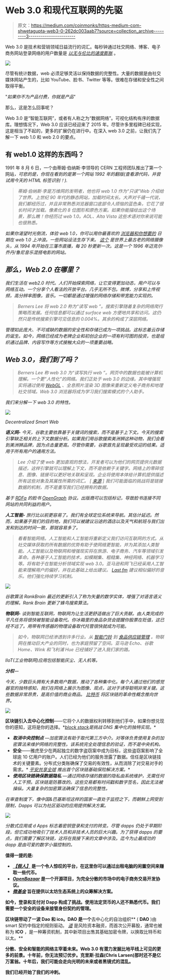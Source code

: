 # Web 3.0 和现代互联网的先驱

> 原文：<https://medium.com/coinmonks/https-medium-com-shwetagupta-web3-0-262dc003aab7?source=collection_archive---------3----------------------->

Web 3.0 是技术和营销领域日益流行的词汇。每秒钟通过社交网络、博客、电子商务网站登录网络的用户数量是 [*以无与伦比的速度膨胀*](http://www.internetlivestats.com) 。

![](img/bbe0be188047fbb7cf52ebf6112643db.png)

尽管有统计数据，web 必须足够灵活以保持数据的完整性。大量的数据是由社交媒体网站产生的，比如 YouTube、脸书、Twitter 等等。很难在存储和安全性之间取得平衡。

"*如果你不为产品付费，你就是产品*"

那么，这是怎么回事呢？

Web 3.0 是“智能互联网”，或者有人称之为“数据网络”。可视化结构有序的数据库。理想情况下，Web 3.0 应该已经迎来了 2015 年。尽管许多里程碑已经实现，这是相当了不起的，更多的扩展仍在进行中。在深入 web 3.0 之前，让我们先了解一下 web 1.0 和 web 2.0 的要点。

## 有 web1.0 这样的东西吗？

1991 年 8 月 6 日，一个由蒂姆·伯纳斯·李领导的 CERN 工程师团队推出了第一个网站[](http://info.cern.ch/hypertext/WWW/TheProject.html)*，可悲的是，你现在看到的是第一个网站 1992 年的翻版(查看源代码，并尝试用今天的 HTML 标签识别！).*

> *蒂姆·伯纳斯·李是万维网的发明者，他也将 web 1.0 作为“*只读*”Web 介绍给了世界。上世纪 90 年代的静态网站，加载时间太长。大声对千禧一代说，我们都经历过，并且非常熟悉浏览器窗口底部令人烦恼的蓝色条，它花了很长时间才加载。像素化的 8 位图形和原色方案。如果你能描绘出这个场景，那么瞧！你经历过 web 1.0。AOL、Alta Vista 这些术语对你来说可能也很熟悉。*

*如果你渴望时光倒流，体验 web 1.0，你可以用你最喜欢的 [*浏览器和你想要的*](http://oldweb.today/) 日期在 web 1.0 上冲浪。一些网站设法生存下来。 [*这个*](http://www.fogcam.org/) 是世界上最古老的网络摄像头，从 1994 年开始在三藩市直播，每 20 秒更新一次。这是一个 1996 年迈克尔·乔丹/鲁尼音乐混搭电影的网站。*

## *那么，Web 2.0 在哪里？*

*我们生活在 web2.0 时代。人们开始探索网络，让它变得更加动态，用户可以与网络互动。一个分享个人看法的开放平台。几乎无所不包。微博，分享和上传视频，高分辨率图像，音乐。一切都是通过增强的网络存储和带宽能力实现的。*

> *Berners Lee 将 web 2.0 称为“*读写 web* ”。搜索引擎随着复杂的网络爬行策略而发展。任何信息都可以通过 surface web 方便地共享和访问。这仍然只是传统搜索引擎可见信息的 0.004%。其余的构成了深层网络。*

*管理如此庞大、不可或缺的数据的安全性和存储已成为一项挑战。这标志着云存储的诞生。如今，网络已经成为老牌企业和初创企业的一项有利可图的投资，也是组织通过品牌、内容写作等方式接触大众的一项重要战略。*

## ***Web 3.0，我们到了吗？***

> *Berners Lee 称 web 3.0 为“*读写执行 web* ”。网页中的数据也能被计算机理解。一个更“人性化”的网络。我们正处于 web 3.0 的边缘。其中增强现实将通过使用 [*WebGL*](https://developer.mozilla.org/en-US/docs/Web/API/WebGL_API) 、全息照片渲染 3D 图像来重新定义电子商务和地理社交领域。Web 3.0 浏览器将成为学习我们搜索模式的个人助手。*

*我们来分解一下 web 3.0 的特性。*

*![](img/cfe6e483281c99445cb9cb017fdc4a02.png)*

*Decentralized Smart Web*

***语义网-** 今天，谷歌主要依靠基于关键词的搜索，而不是基于上下文。今天的搜索引擎缺乏相关的上下文数据分析。如果我们用谷歌搜索美洲狮这种动物，我们会看到美洲狮品牌，因为点击量更高。尽管你需要，谷歌首先呈现最受欢迎的结果。适用于所有用户的通用方法。*

> *Lee 介绍了使 web 更加直观的想法，开发者可以为他们的网页提供元数据描述，这样引擎就可以理解上下文，而不是依赖于关键字。网络上的零碎信息、图像、链接可以更好地关联和呈现。企业将使用本体给计算机提供描述所有这些对象及其属性所需的词汇。 *[* [*来源*](https://publications.drdo.gov.in/ojs/index.php/djlit/article/viewFile/863/364) *]* 我们可能面临的挑战将是链接数据的机制，而不是重写我们已经拥有的数据。*

*基于 [RDFa](https://rdfa.info/) 的脸书 [OpenGraph](https://developers.facebook.com/docs/sharing/opengraph) 协议。出版商可以包括标记，导致脸书连接不同网站的共同利益的用户。*

***人工智能-** 旅行比以前更容易了。我们有全球定位系统来导航。其估计延迟。然而，如果基于我们的目的地，我们可以被建议沿途的酒店以及天气和航班与我们出发和到达的时间一致，那就容易多了。*

> *看看智能网络。人工智能和人工智能将重新定义我们访问互联网的方式。从社交媒体获取的所有数据的优势有助于使网络更智能，并为其添加人类智能。人工智能以及物联网和增强现实将在旅游、电子商务、汽车等领域引发革命。各种基于人工智能的技术，如模糊集、粗糙集、神经网络、机器学习等。将有助于在智能分析领域实现 web 3.0。亚马逊和网飞已经采用人工智能来理解用户的偏好，并在此基础上给出建议。 [*Last.fm*](https://www.last.fm/) 建议相似偏好的音乐。他们强化持续学习机制。*

*![](img/53afbd5bab01be6b489fe0f4e9d4e1f7.png)*

*谷歌算法 RankBrain 最近的更新引入了称为矢量的数学实体，增强了对语言语义的理解。Rank Brain 更新了蜂鸟搜索算法。*

***物联网-** 谈到智能互联网，物联网为让生活更舒适做出了巨大贡献。由人类完成的平凡任务将很快被智能设备取代。你冰箱里的食品杂货会提醒你股票在贬值，这已经不远了。用带有传感器的物理设备取代托管很快就成为可能。*

> *如今，物联网已经渗透到许多行业。从 [*智能门铃*](https://en.m.wikipedia.org/wiki/Smart_doorbell) 到 [*食品供应链管理*](https://www.foodlogistics.com/technology/article/20993391/iot-food-supply-chain) 。物联网在推动巨大产业的同时，也为家庭预留了空间。亚马逊 Echo、谷歌 Home、Wink 和飞利浦 Hue 已经铺好了进入我们家的路。*

*IIoT(工业物联网)应用包括智能灰尘、无人机等。*

***分权**—*

*今天，少数巨头拥有大多数用户数据，推动了各种集中化。每个人通过他们的感觉器官的独特感知，我们在网络上展示为图像、观点，这对于诱导聪明非常关键。这些数据非常昂贵，是高价值的商业商品。 [*比特币*](https://bitcoin.org/en/) 将区块链的革命性概念推向世界。*

*![](img/d3356c3f746a9a785bfec9e82560785c.png)*

****区块链引入去中心化控制****——它将个人的数据权利转移到他们手中，如果你想兑现你的感知，这将是你的选择。*[*block stack*](https://blockstack.org/)*是挑战 DNS 集中化的独特实现。**

*   ****取消中央控制点*** *—加密算法有助于取代第三方中介。对等体负责使用复杂的加密算法来维护网络的完整性。该系统完全处理信息的验证，而不是中央机构。**
*   ****安全****——雅虎至少在两起独立的数字盗窃案中成为目标，这些盗窃案影响了全球逾 10 亿用户的账户。人们已经为他们的服务泄露了数据。信任是区块链技术的关键要素。分布式分类账确保了交易的有效性，从而消除了对交易对手的需求。* [*平安共享全球*](http://www.safeshareinsurance.com/) *推出首个区块链基础保险解决方案。**
*   ****使用区块链确保数据隐私*** *—通过网络存储的数据的隐私由系统维护，无需任何人工干预。区块链是防篡改的。这些交易都有时间戳和数字签名，因此无法被操纵。大量复杂的加密算法确保了信息的完整性。**

*在审查制度下，像中国&巴基斯坦这样的国家一直处于监控之下，而朝鲜上网受到限制，Dapps 可以为社区驱动的应用提供解决方案。*

*![](img/93344115c8a58f582a60167a3f4148a1.png)*

*分散式应用或 d Apps 标志着密钥登录和支付的转变。尽管 dapps 仍处于早期阶段，但它成功地吸引了技术人员和非技术人员的巨大兴趣。为了获得 dapps 的要点，我们需要了解区块链，这将在我接下来的文章中涉及。迄今为止最成功的 dapp 是由可爱的数字小猫[](https://www.cryptokitties.co/)*控制的。**

**值得一提的是:**

*   **[*【假人】*](https://golem.network/) 是一个令人惊叹的平台，在这里你可以通过出租电脑的闲置空间来赚取一些代币。**
*   **[*OpenBazaar*](https://www.openbazaar.org/) 是一个开源项目，为完全分散的市场中的电子商务交易开发协议。**
*   **[*微基金*](http://weifund.io/) 旨在提供以太坊生态系统上的众筹解决方案。**

**如今，登录和支付对 Dapp 构成了挑战。使用法定货币的人还不熟悉代币。我们需要一个安全的设备来接管身份契约的管理。**

**区块链带动了一波 Dao 和 ico。DAO 是一个**去中心化的自治组织** ( **DAO** )由 smart 契约中指定的规则驱动。 [*道*](https://en.wikipedia.org/wiki/The_DAO_(organization)) 是风险资本融资，而首次公开募股，通常也被称为 **ICO** ，是一种筹资机制，其中新项目出售其基础加密令牌，以换取比特币和以太。**

**分散、安全和智能的网络主宰着未来。Web 3.0 有潜力发掘比地平线上可见的更多的前景。十年前，你无法预订优步。克里斯·拉森(Chris Larsen)那时还不是亿万富翁。十年后，我们可能会走向光明的未来或者黑镜式的混乱。**

**我们已经开始了我们的冲刺。**